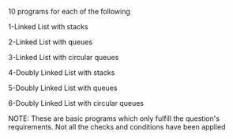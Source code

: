 10 programs for each of the following

1-Linked List with stacks

2-Linked List with queues

3-Linked List with circular queues

4-Doubly Linked List with stacks

5-Doubly Linked List with queues

6-Doubly Linked List with circular queues

NOTE: These are basic programs which only fulfill the question's requirements. Not all the checks and conditions have been applied
